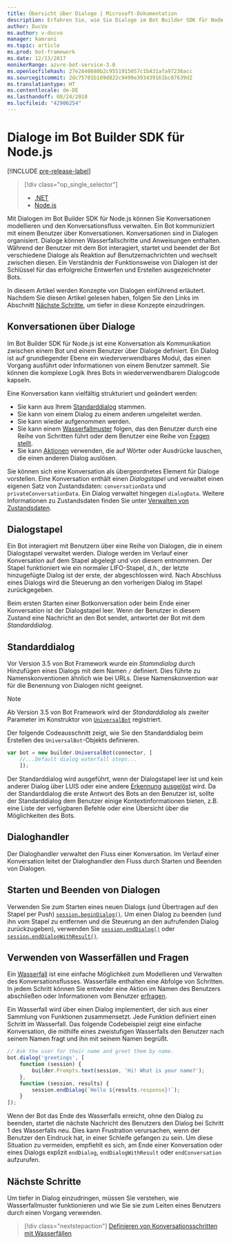 ```yaml
---
title: Übersicht über Dialoge | Microsoft-Dokumentation
description: Erfahren Sie, wie Sie Dialoge im Bot Builder SDK für Node.js verwenden, um Konversationen zu modellieren und den Konversationsfluss zu verwalten.
author: DucVo
ms.author: v-ducvo
manager: kamrani
ms.topic: article
ms.prod: bot-framework
ms.date: 12/13/2017
monikerRange: azure-bot-service-3.0
ms.openlocfilehash: 27e2840680b2c9551915057c1b431afa97236acc
ms.sourcegitcommit: 2dc75701b169d822c9499e393439161bc87639d2
ms.translationtype: HT
ms.contentlocale: de-DE
ms.lasthandoff: 08/24/2018
ms.locfileid: "42906254"
---
```

# <a name="dialogs-in-the-bot-builder-sdk-for-nodejs"></a>Dialoge im Bot Builder SDK für Node.js

[!INCLUDE [pre-release-label](../includes/pre-release-label-v3.md)]

> [!div class="op_single_selector"]
> - [.NET](../dotnet/bot-builder-dotnet-dialogs.md)
> - [Node.js](../nodejs/bot-builder-nodejs-dialog-overview.md)

Mit Dialogen im Bot Builder SDK für Node.js können Sie Konversationen modellieren und den Konversationsfluss verwalten. Ein Bot kommuniziert mit einem Benutzer über Konversationen. Konversationen sind in Dialogen organisiert. Dialoge können Wasserfallschritte und Anweisungen enthalten. Während der Benutzer mit dem Bot interagiert, startet und beendet der Bot verschiedene Dialoge als Reaktion auf Benutzernachrichten und wechselt zwischen diesen. Ein Verständnis der Funktionsweise von Dialogen ist der Schlüssel für das erfolgreiche Entwerfen und Erstellen ausgezeichneter Bots. 

In diesem Artikel werden Konzepte von Dialogen einführend erläutert. Nachdem Sie diesen Artikel gelesen haben, folgen Sie den Links im Abschnitt [Nächste Schritte](#next-steps), um tiefer in diese Konzepte einzudringen.

## <a name="conversations-through-dialogs"></a>Konversationen über Dialoge

Im Bot Builder SDK für Node.js ist eine Konversation als Kommunikation zwischen einem Bot und einem Benutzer über Dialoge definiert. Ein Dialog ist auf grundlegender Ebene ein wiederverwendbares Modul, das einen Vorgang ausführt oder Informationen von einem Benutzer sammelt. Sie können die komplexe Logik Ihres Bots in wiederverwendbarem Dialogcode kapseln.

Eine Konversation kann vielfältig strukturiert und geändert werden:

- Sie kann aus Ihrem [Standarddialog](#default-dialog) stammen.
- Sie kann von einem Dialog zu einem anderen umgeleitet werden.
- Sie kann wieder aufgenommen werden.
- Sie kann einem [Wasserfallmuster](bot-builder-nodejs-dialog-waterfall.md) folgen, das den Benutzer durch eine Reihe von Schritten führt oder dem Benutzer eine Reihe von [Fragen stellt](bot-builder-nodejs-dialog-prompt.md).
- Sie kann [Aktionen](bot-builder-nodejs-dialog-actions.md) verwenden, die auf Wörter oder Ausdrücke lauschen, die einen anderen Dialog auslösen. 

Sie können sich eine Konversation als übergeordnetes Element für Dialoge vorstellen. Eine Konversation enthält einen *Dialogstapel* und verwaltet einen eigenen Satz von Zustandsdaten: `conversationData` und `privateConversationData`. Ein Dialog verwaltet hingegen `dialogData`. Weitere Informationen zu Zustandsdaten finden Sie unter [Verwalten von Zustandsdaten](bot-builder-nodejs-state.md).

## <a name="dialog-stack"></a>Dialogstapel

Ein Bot interagiert mit Benutzern über eine Reihe von Dialogen, die in einem Dialogstapel verwaltet werden. Dialoge werden im Verlauf einer Konversation auf dem Stapel abgelegt und von diesem entnommen. Der Stapel funktioniert wie ein normaler LIFO-Stapel, d.h., der letzte hinzugefügte Dialog ist der erste, der abgeschlossen wird. Nach Abschluss eines Dialogs wird die Steuerung an den vorherigen Dialog im Stapel zurückgegeben.

Beim ersten Starten einer Botkonversation oder beim Ende einer Konversation ist der Dialogstapel leer. Wenn der Benutzer in diesem Zustand eine Nachricht an den Bot sendet, antwortet der Bot mit dem *Standarddialog*.

## <a name="default-dialog"></a>Standarddialog

Vor Version 3.5 von Bot Framework wurde ein *Stammdialog* durch Hinzufügen eines Dialogs mit dem Namen `/` definiert. Dies führte zu Namenskonventionen ähnlich wie bei URLs. Diese Namenskonvention war für die Benennung von Dialogen nicht geeignet. 

> [!NOTE]
> Ab Version 3.5 von Bot Framework wird der *Standarddialog* als zweiter Parameter im Konstruktor von [`UniversalBot`](https://docs.botframework.com/en-us/node/builder/chat-reference/classes/_botbuilder_d_.universalbot.html#constructor) registriert.  

Der folgende Codeausschnitt zeigt, wie Sie den Standarddialog beim Erstellen des `UniversalBot`-Objekts definieren.

```javascript
var bot = new builder.UniversalBot(connector, [
    //...Default dialog waterfall steps...
    ]);
```

Der Standarddialog wird ausgeführt, wenn der Dialogstapel leer ist und kein anderer Dialog über LUIS oder eine andere [Erkennung](bot-builder-nodejs-recognize-intent-messages.md) [ausgelöst](bot-builder-nodejs-dialog-actions.md) wird. Da der Standarddialog die erste Antwort des Bots an den Benutzer ist, sollte der Standarddialog dem Benutzer einige Kontextinformationen bieten, z.B. eine Liste der verfügbaren Befehle oder eine Übersicht über die Möglichkeiten des Bots.

## <a name="dialog-handlers"></a>Dialoghandler

Der Dialoghandler verwaltet den Fluss einer Konversation. Im Verlauf einer Konversation leitet der Dialoghandler den Fluss durch Starten und Beenden von Dialogen. 

## <a name="starting-and-ending-dialogs"></a>Starten und Beenden von Dialogen

Verwenden Sie zum Starten eines neuen Dialogs (und Übertragen auf den Stapel per Push) [`session.beginDialog()`](http://docs.botframework.com/en-us/node/builder/chat-reference/classes/_botbuilder_d_.session#begindialog). Um einen Dialog zu beenden (und ihn vom Stapel zu entfernen und die Steuerung an den aufrufenden Dialog zurückzugeben), verwenden Sie [`session.endDialog()`](http://docs.botframework.com/en-us/node/builder/chat-reference/classes/_botbuilder_d_.session#enddialog) oder [`session.endDialogWithResult()`](http://docs.botframework.com/en-us/node/builder/chat-reference/classes/_botbuilder_d_.session#enddialogwithresult). 

## <a name="using-waterfalls-and-prompts"></a>Verwenden von Wasserfällen und Fragen

Ein [Wasserfall](bot-builder-nodejs-dialog-waterfall.md) ist eine einfache Möglichkeit zum Modellieren und Verwalten des Konversationsflusses. Wasserfälle enthalten eine Abfolge von Schritten. In jedem Schritt können Sie entweder eine Aktion im Namen des Benutzers abschließen oder Informationen vom Benutzer [erfragen](bot-builder-nodejs-dialog-prompt.md).

Ein Wasserfall wird über einen Dialog implementiert, der sich aus einer Sammlung von Funktionen zusammensetzt. Jede Funktion definiert einen Schritt im Wasserfall. Das folgende Codebeispiel zeigt eine einfache Konversation, die mithilfe eines zweistufigen Wasserfalls den Benutzer nach seinem Namen fragt und ihn mit seinem Namen begrüßt.

```javascript
// Ask the user for their name and greet them by name.
bot.dialog('greetings', [
    function (session) {
        builder.Prompts.text(session, 'Hi! What is your name?');
    },
    function (session, results) {
        session.endDialog(`Hello ${results.response}!`);
    }
]);
```

Wenn der Bot das Ende des Wasserfalls erreicht, ohne den Dialog zu beenden, startet die nächste Nachricht des Benutzers den Dialog bei Schritt 1 des Wasserfalls neu. Dies kann Frustration verursachen, wenn der Benutzer den Eindruck hat, in einer Schleife gefangen zu sein. Um diese Situation zu vermeiden, empfiehlt es sich, am Ende einer Konversation oder eines Dialogs explizit `endDialog`, `endDialogWithResult` oder `endConversation` aufzurufen.

## <a name="next-steps"></a>Nächste Schritte

Um tiefer in Dialog einzudringen, müssen Sie verstehen, wie Wasserfallmuster funktionieren und wie Sie sie zum Leiten eines Benutzers durch einen Vorgang verwenden.

> [!div class="nextstepaction"]
> [Definieren von Konversationsschritten mit Wasserfällen](bot-builder-nodejs-dialog-waterfall.md)
